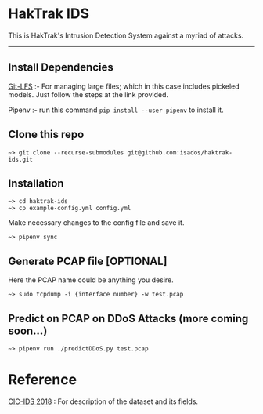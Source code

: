 # HakTrak IDS
This is HakTrak's Intrusion Detection System against a myriad of attacks.

---
## Install Dependencies

[Git-LFS](https://git-lfs.github.com/) :- For managing large files; which in this case includes pickeled models. Just follow the steps at the link provided.

Pipenv :- run this command `pip install --user pipenv` to install it.

## Clone this repo
```
~> git clone --recurse-submodules git@github.com:isados/haktrak-ids.git
```

## Installation
```
~> cd haktrak-ids
~> cp example-config.yml config.yml
```
Make necessary changes to the config file and save it.
```
~> pipenv sync
```

## Generate PCAP file [OPTIONAL]
Here the PCAP name could be anything you desire.
```
~> sudo tcpdump -i {interface number} -w test.pcap
```

## Predict on PCAP on DDoS Attacks (more coming soon...)
```
~> pipenv run ./predictDDoS.py test.pcap
```

# Reference
[CIC-IDS 2018]("https://www.unb.ca/cic/datasets/ids-2018.html") : For description of the dataset and its fields.